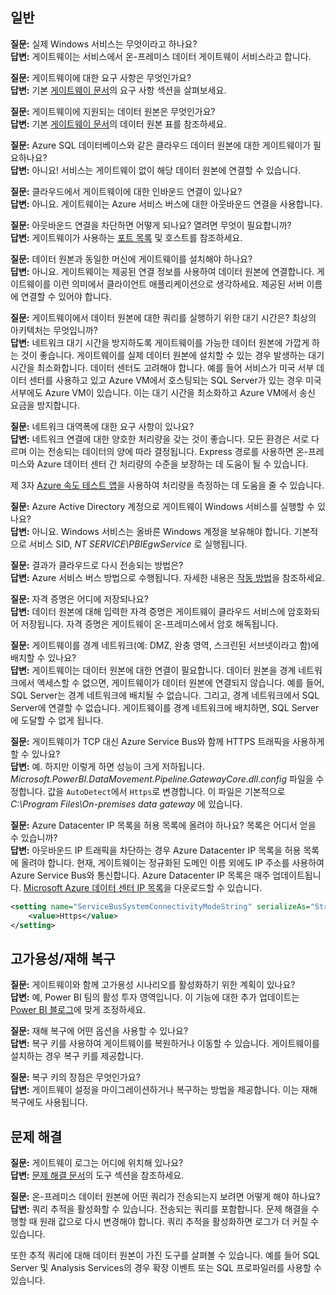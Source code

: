 ## <a name="general"></a>일반
**질문:** 실제 Windows 서비스는 무엇이라고 하나요?  
**답변:** 게이트웨이는 서비스에서 온-프레미스 데이터 게이트웨이 서비스라고 합니다.

**질문:** 게이트웨이에 대한 요구 사항은 무엇인가요?  
**답변:** 기본 [게이트웨이 문서](../service-gateway-onprem.md)의 요구 사항 섹션을 살펴보세요.

**질문:** 게이트웨이에 지원되는 데이터 원본은 무엇인가요?  
**답변:** 기본 [게이트웨이 문서](../service-gateway-onprem.md)의 데이터 원본 표를 참조하세요.

**질문:** Azure SQL 데이터베이스와 같은 클라우드 데이터 원본에 대한 게이트웨이가 필요하나요?  
**답변:** 아니요! 서비스는 게이트웨이 없이 해당 데이터 원본에 연결할 수 있습니다.

**질문:** 클라우드에서 게이트웨이에 대한 인바운드 연결이 있나요?  
**답변:** 아니요. 게이트웨이는 Azure 서비스 버스에 대한 아웃바운드 연결을 사용합니다.

**질문:** 아웃바운드 연결을 차단하면 어떻게 되나요? 열려면 무엇이 필요합니까?  
**답변:** 게이트웨이가 사용하는 [포트 목록](../service-gateway-onprem.md#ports) 및 호스트를 참조하세요.

**질문:** 데이터 원본과 동일한 머신에 게이트웨이를 설치해야 하나요?  
**답변:** 아니요. 게이트웨이는 제공된 연결 정보를 사용하여 데이터 원본에 연결합니다. 게이트웨이를 이런 의미에서 클라이언트 애플리케이션으로 생각하세요. 제공된 서버 이름에 연결할 수 있어야 합니다.

**질문:** 게이트웨이에서 데이터 원본에 대한 쿼리를 실행하기 위한 대기 시간은? 최상의 아키텍처는 무엇입니까?  
**답변:** 네트워크 대기 시간을 방지하도록 게이트웨이를 가능한 데이터 원본에 가깝게 하는 것이 좋습니다. 게이트웨이를 실제 데이터 원본에 설치할 수 있는 경우 발생하는 대기 시간을 최소화합니다. 데이터 센터도 고려해야 합니다. 예를 들어 서비스가 미국 서부 데이터 센터를 사용하고 있고 Azure VM에서 호스팅되는 SQL Server가 있는 경우 미국 서부에도 Azure VM이 있습니다. 이는 대기 시간을 최소화하고 Azure VM에서 송신 요금을 방지합니다.

**질문:** 네트워크 대역폭에 대한 요구 사항이 있나요?  
**답변:** 네트워크 연결에 대한 양호한 처리량을 갖는 것이 좋습니다. 모든 환경은 서로 다르며 이는 전송되는 데이터의 양에 따라 결정됩니다. Express 경로를 사용하면 온-프레미스와 Azure 데이터 센터 간 처리량의 수준을 보장하는 데 도움이 될 수 있습니다.

제 3자 [Azure 속도 테스트 앱](http://azurespeedtest.azurewebsites.net/)을 사용하여 처리량을 측정하는 데 도움을 줄 수 있습니다.

**질문:** Azure Active Directory 계정으로 게이트웨이 Windows 서비스를 실행할 수 있나요?  
**답변:** 아니요. Windows 서비스는 올바른 Windows 계정을 보유해야 합니다. 기본적으로 서비스 SID, *NT SERVICE\PBIEgwService* 로 실행됩니다.

**질문:** 결과가 클라우드로 다시 전송되는 방법은?  
**답변:** Azure 서비스 버스 방법으로 수행됩니다. 자세한 내용은 [작동 방법](../service-gateway-onprem.md#how-the-gateway-works)을 참조하세요.

**질문:** 자격 증명은 어디에 저장되나요?  
**답변:** 데이터 원본에 대해 입력한 자격 증명은 게이트웨이 클라우드 서비스에 암호화되어 저장됩니다. 자격 증명은 게이트웨이 온-프레미스에서 암호 해독됩니다.

**질문:** 게이트웨이를 경계 네트워크(예: DMZ, 완충 영역, 스크린된 서브넷이라고 함)에 배치할 수 있나요?  
**답변:** 게이트웨이는 데이터 원본에 대한 연결이 필요합니다. 데이터 원본을 경계 네트워크에서 액세스할 수 없으면, 게이트웨이가 데이터 원본에 연결되지 않습니다. 예를 들어, SQL Server는 경계 네트워크에 배치될 수 없습니다. 그리고, 경계 네트워크에서 SQL Server에 연결할 수 없습니다. 게이트웨이를 경계 네트워크에 배치하면, SQL Server에 도달할 수 없게 됩니다.

**질문:** 게이트웨이가 TCP 대신 Azure Service Bus와 함께 HTTPS 트래픽을 사용하게 할 수 있나요?  
**답변:** 예. 하지만 이렇게 하면 성능이 크게 저하됩니다. *Microsoft.PowerBI.DataMovement.Pipeline.GatewayCore.dll.config* 파일을 수정합니다. 값을 `AutoDetect`에서 `Https`로 변경합니다. 이 파일은 기본적으로 *C:\Program Files\On-premises data gateway* 에 있습니다.

**질문:** Azure Datacenter IP 목록을 허용 목록에 올려야 하나요? 목록은 어디서 얻을 수 있습니까?  
**답변:** 아웃바운드 IP 트래픽을 차단하는 경우 Azure Datacenter IP 목록을 허용 목록에 올려야 합니다. 현재, 게이트웨이는 정규화된 도메인 이름 외에도 IP 주소를 사용하여 Azure Service Bus와 통신합니다. Azure Datacenter IP 목록은 매주 업데이트됩니다. [Microsoft Azure 데이터 센터 IP 목록](https://www.microsoft.com/download/details.aspx?id=41653)을 다운로드할 수 있습니다.

```xml
<setting name="ServiceBusSystemConnectivityModeString" serializeAs="String">
    <value>Https</value>
</setting>
```

## <a name="high-availabilitydisaster-recovery"></a>고가용성/재해 복구
**질문:** 게이트웨이와 함께 고가용성 시나리오를 활성화하기 위한 계획이 있나요?  
**답변:** 예, Power BI 팀의 활성 투자 영역입니다. 이 기능에 대한 추가 업데이트는 [Power BI 블로그](https://powerbi.microsoft.com/blog/)에 맞게 조정하세요.

**질문:** 재해 복구에 어떤 옵션을 사용할 수 있나요?  
**답변:** 복구 키를 사용하여 게이트웨이를 복원하거나 이동할 수 있습니다. 게이트웨이를 설치하는 경우 복구 키를 제공합니다.

**질문:** 복구 키의 장점은 무엇인가요?  
**답변:** 게이트웨이 설정을 마이그레이션하거나 복구하는 방법을 제공합니다. 이는 재해 복구에도 사용됩니다.

## <a name="troubleshooting"></a>문제 해결
**질문:** 게이트웨이 로그는 어디에 위치해 있나요?  
**답변:** [문제 해결 문서](../service-gateway-onprem-tshoot.md#tools-for-troubleshooting)의 도구 섹션을 참조하세요.

**질문:** 온-프레미스 데이터 원본에 어떤 쿼리가 전송되는지 보려면 어떻게 해야 하나요?  
**답변:** 쿼리 추적을 활성화할 수 있습니다.  전송되는 쿼리를 포함합니다. 문제 해결을 수행할 때 원래 값으로 다시 변경해야 합니다. 쿼리 추적을 활성화하면 로그가 더 커질 수 있습니다.

또한 추적 쿼리에 대해 데이터 원본이 가진 도구를 살펴볼 수 있습니다. 예를 들어 SQL Server 및 Analysis Services의 경우 확장 이벤트 또는 SQL 프로파일러를 사용할 수 있습니다.


